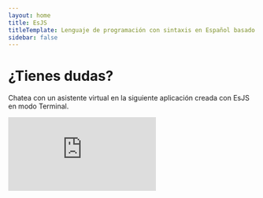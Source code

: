```yaml
---
layout: home
title: EsJS
titleTemplate: Lenguaje de programación con sintaxis en Español basado en JavaScript
sidebar: false
---
```


<script setup>
import Home from '@theme/components/Home.vue';
import SectionCodeExample from '@theme/components/SectionCodeExample.vue';
</script>

<Home class="relative" />

<div class="max-w-7xl mx-auto px-3">

<div class="w-full h-20"></div>

<SectionCodeExample title="JavaScript con sintaxis en Español" description="Escribe código en Español y ejecútalo en JavaScript." hide-console="false" hide-preview="true" browser-window-url="/fibonacci.esjs">

<!--@include: ./public/codigos/fibonacci.md -->

</SectionCodeExample>

<div class="w-full h-20"></div>

<SectionCodeExample title="Modo Terminal" description="Ejecuta código en una interfaz sencilla." hide-console="true" hide-preview="false" play-height="10rem" browser-window-url="/terminal.esjs">

<!--@include: ./public/codigos/terminal.md -->

</SectionCodeExample>

<div class="w-full h-20"></div>

<SectionCodeExample title="Aprovecha la potencia de JavaScript" description="EsJS está basado en JavaScript, por lo que puedes utilizar todas las librerías y frameworks que ya conoces." hide-console="true" hide-preview="false" play-height="30rem" browser-window-url="/calculadora.esjs">

<!--@include: ./public/codigos/calculadora.md -->

</SectionCodeExample>

<div class="w-full h-20"></div>

<h1 class="my-3 text-4xl font-bold text-center">¿Tienes dudas?</h1>

<p class="text-center">Chatea con un asistente virtual en la siguiente aplicación creada con EsJS en modo Terminal.</p>

<ClientOnly>
    <iframe
        src="https://esjs-mendable-app.vercel.app/"
        frameborder="0"
        title="Asistente virtual EsJS"
        class="w-full h-[80vh] border-0 rounded-[8px] bg-transparent"
    />
</ClientOnly>

<div class="w-full h-20"></div>

<h1 class="my-3 text-4xl font-bold text-center">Pruébalo ahora en EsJS Editor</h1>

<div class="flex flex-row justify-center">
<a href="https://editor.esjs.dev" target="_blank" class="action primary">Abrir EsJS Editor</a>
</div>

</div>
